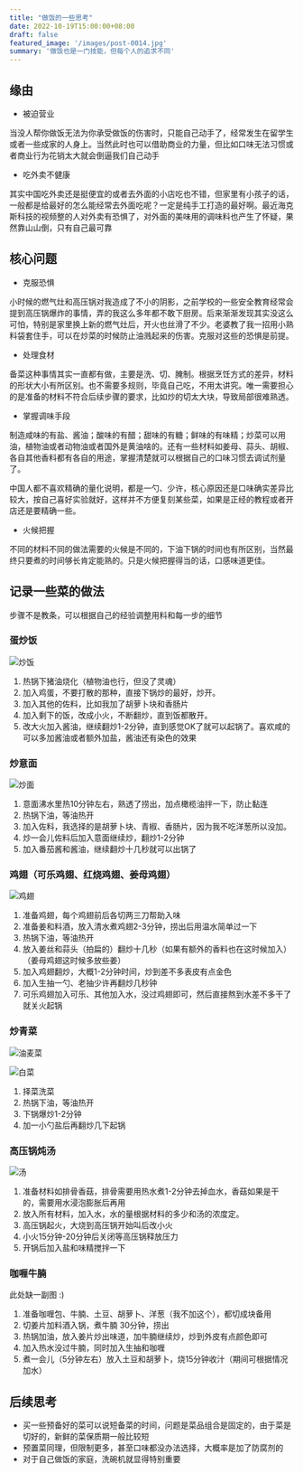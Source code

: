 ```yaml
---
title: "做饭的一些思考"
date: 2022-10-19T15:00:00+08:00
draft: false
featured_image: '/images/post-0014.jpg'
summary: '做饭也是一门技能，但每个人的追求不同'
---
```


## 缘由

- 被迫营业

当没人帮你做饭无法为你承受做饭的伤害时，只能自己动手了，经常发生在留学生或者一些成家的人身上。当然此时也可以借助商业的力量，但比如口味无法习惯或者商业行为花销太大就会倒逼我们自己动手

- 吃外卖不健康

其实中国吃外卖还是挺便宜的或者去外面的小店吃也不错，但家里有小孩子的话，一般都是给最好的怎么能经常去外面吃呢？一定是纯手工打造的最好啊。最近海克斯科技的视频整的人对外卖有恐惧了，对外面的美味用的调味料也产生了怀疑，果然靠山山倒，只有自己最可靠

## 核心问题

- 克服恐惧

小时候的燃气灶和高压锅对我造成了不小的阴影，之前学校的一些安全教育经常会提到高压锅爆炸的事情，弄的我这么多年都不敢下厨房。后来渐渐发现其实没这么可怕，特别是家里换上新的燃气灶后，开火也丝滑了不少。老婆教了我一招用小熟料袋套住手，可以在炒菜的时候防止油溅起来的伤害。克服对这些的恐惧是前提。

- 处理食材

备菜这种事情其实一直都有做，主要是洗、切、腌制。根据烹饪方式的差异，材料的形状大小有所区别。也不需要多规则，毕竟自己吃，不用太讲究。唯一需要担心的是准备的材料不符合后续步骤的要求，比如炒的切太大块，导致局部很难熟透。

- 掌握调味手段

制造咸味的有盐、酱油；酸味的有醋；甜味的有糖；鲜味的有味精；炒菜可以用油，植物油或者动物油或者国外是黄油啥的。还有一些材料如姜母、蒜头、胡椒、各自其他香料都有各自的用途，掌握清楚就可以根据自己的口味习惯去调试剂量了。

中国人都不喜欢精确的量化说明，都是一勺、少许，核心原因还是口味确实差异比较大，按自己喜好实验就好，这样并不方便复刻某些菜，如果是正经的教程或者开店还是要精确一些。

- 火候把握

不同的材料不同的做法需要的火候是不同的，下油下锅的时间也有所区别，当然最终只要煮的时间够长肯定能熟的。只是火候把握得当的话，口感味道更佳。

## 记录一些菜的做法

步骤不是教条，可以根据自己的经验调整用料和每一步的细节

### 蛋炒饭

![炒饭](/images/pic/%E7%82%92%E9%A5%AD.jpg)

1. 热锅下猪油烧化（植物油也行，但没了灵魂）
2. 加入鸡蛋，不要打散的那种，直接下锅炒的最好，炒开。
3. 加入其他的佐料，比如我加了胡萝卜块和香肠片
3. 加入剩下的饭，改成小火，不断翻炒，直到饭都散开。
4. 改大火加入酱油，继续翻炒1-2分钟，直到感觉OK了就可以起锅了。喜欢咸的可以多加酱油或者额外加盐，酱油还有染色的效果

### 炒意面

![炒面](/images/pic/%E7%82%92%E9%9D%A2.jpg)

1. 意面沸水里热10分钟左右，熟透了捞出，加点橄榄油拌一下，防止黏连
2. 热锅下油，等油热开
3. 加入佐料，我选择的是胡萝卜块、青椒、香肠片，因为我不吃洋葱所以没加。
4. 炒一会儿佐料后加入意面继续炒，翻炒1-2分钟
5. 加入番茄酱和酱油，继续翻炒十几秒就可以出锅了

### 鸡翅（可乐鸡翅、红烧鸡翅、姜母鸡翅）

![鸡翅](/images/pic/%E9%B8%A1%E7%BF%85.jpg)

1. 准备鸡翅，每个鸡翅前后各切两三刀帮助入味
2. 准备姜和料酒，放入清水煮鸡翅2-3分钟，捞出后用温水简单过一下
3. 热锅下油，等油热开
4. 放入姜丝和蒜头（拍扁的）翻炒十几秒（如果有额外的香料也在这时候加入）（姜母鸡翅这时候多放些姜）
5. 加入鸡翅翻炒，大概1-2分钟时间，炒到差不多表皮有点金色
6. 加入生抽一勺、老抽少许再翻炒几秒钟
7. 可乐鸡翅加入可乐、其他加入水，没过鸡翅即可，然后直接熬到水差不多干了就关火起锅

### 炒青菜

![油麦菜](/images/pic/%E9%9D%92%E8%8F%9C.jpg)

![白菜](/images/pic/%E9%9D%92%E8%8F%9C2.jpg)

1. 择菜洗菜
2. 热锅下油，等油热开
3. 下锅爆炒1-2分钟
4. 加一小勺盐后再翻炒几下起锅

### 高压锅炖汤

![汤](/images/pic/%E6%B1%A4.jpg)

1. 准备材料如排骨香菇，排骨需要用热水煮1-2分钟去掉血水，香菇如果是干的，需要用水浸泡膨胀后再用
2. 放入所有材料，加入水，水的量根据材料的多少和汤的浓度定。
3. 高压锅起火，大烧到高压锅开始叫后改小火
4. 小火15分钟-20分钟后关闭等高压锅释放压力
5. 开锅后加入盐和味精搅拌一下

### 咖喱牛腩

此处缺一副图 :)

1. 准备咖喱包、牛腩、土豆、胡萝卜、洋葱（我不加这个），都切成块备用
2. 切姜片加料酒入锅，煮牛腩 30分钟，捞出
3. 热锅加油，放入姜片炒出味道，加牛腩继续炒，炒到外皮有点颜色即可
4. 加入热水没过牛腩，同时加入生抽和咖喱
5. 煮一会儿（5分钟左右）放入土豆和胡萝卜，烧15分钟收汁（期间可根据情况加水）

## 后续思考

- 买一些预备好的菜可以说短备菜的时间，问题是菜品组合是固定的，由于菜是切好的，新鲜的菜保质期一般比较短
- 预置菜同理，但限制更多，甚至口味都没办法选择，大概率是加了防腐剂的
- 对于自己做饭的家庭，洗碗机就显得特别重要